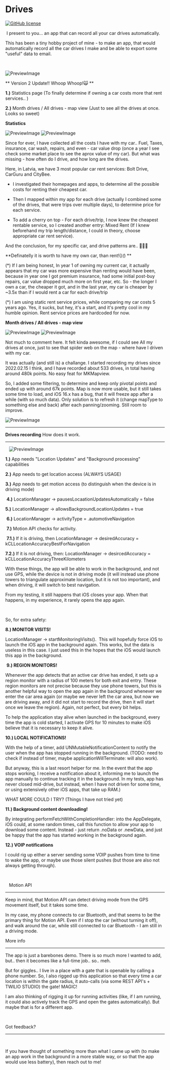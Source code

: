 # Drives

[![GitHub license](https://img.shields.io/badge/license-MIT-lightgrey.svg?maxAge=2592000)](https://url.com)

 I present to you... an app that can record all your car drives automatically.

This has been a tiny hobby project of mine - to make an app, that would automatically record all the car drives I make and be able to export some "useful" data to email.

  

![PreviewImage](https://raw.githubusercontent.com/GuntisTreulands/drives/main/v2_example4.gif)


** Version 2 Update!! Whoop Whoop!🙀 **  

**1.)** Statistics page (To finally determine if owning a car costs more that rent services.. )

**2.)** Month drives / All drives - map view (Just to see all the drives at once. Looks so sweet)


**Statistics** 


![PreviewImage](https://raw.githubusercontent.com/GuntisTreulands/drives/main/v2_example7.png)
![PreviewImage](https://raw.githubusercontent.com/GuntisTreulands/drives/main/v2_example8.png)


Since for ever, I have collected all the costs I have with my car.. Fuel, Taxes, insurance, car wash, repairs, and
even - car value drop (once a year I see check some market place to see the aprox value of my car).
But what was missing - how often do I drive, and how long are the drives.

Here, in Latvia, we have 3 most popular car rent services:
Bolt Drive, CarGuru and CityBee.
- I investigated their homepages and apps, to determine all the possible costs for renting their cheapest car.

- Then I mapped within my app for each drive (actually I combined some of the drives, that were trips over multiple days), to determine price for each service.

- To add a cherry on top - For each drive/trip, I now knew the cheapest rentable service, so I created another entry: Mixed Rent (If I knew beforehand my trip length/distance, I could in theory, choose appropriate car rent service).

And the conclusion, for my specific car, and drive patterns are.. 🥁🥁🥁

**Definatelly it is worth to have my own car, than rent!(*)(*) **

(*) If I am being honest, In year 1 of owning my current car, it actually appears that my car was more expensive than renting would have been, because in year one I got premium insurance, had some initial post-buy repairs, car value dropped much more on first year, etc.  So - the longer I own a car, the cheaper it got, and in the last year, my car is cheaper by ~3.5x than if I would rent a car for each drive/trip

(*) I am using static rent service prices, while comparing my car costs 5 years ago. Yes, it sucks, but hey, it's a start, and it's pretty cool in my humble opinion.  Rent service prices are hardcoded for now.


**Month drives / All drives - map view**

![PreviewImage](https://raw.githubusercontent.com/GuntisTreulands/drives/main/v2_example6.png)
![PreviewImage](https://raw.githubusercontent.com/GuntisTreulands/drives/main/v2_example5.png)

Not much to comment here. It felt kinda awesome, if I could see All my drives at once, just to see that spider web on the map - where have I driven with my car.

It was actually (and still is) a challange. I started recording my drives since 2022.02.15 I think, and I have recorded about 533 drives, in total having around 480k points. No easy feat for MKMapview.

So, I added some filtering, to determine and keep only pivotal points and ended up with around 67k points.
Map is now more usable, but it still takes some time to load, and iOS 16.x has a bug, that it will freeze app after a while (with so much data). Only solution is to refresh it (change mapType to something else and back) after each panning/zooming. Still room to improve.


![PreviewImage](https://raw.githubusercontent.com/GuntisTreulands/drives/main/example9.gif)


--------------- 
**Drives recording**
How does it work.

---------------

  
![PreviewImage](https://raw.githubusercontent.com/GuntisTreulands/drives/main/example3.gif)

**1.)** App needs "Location Updates" and "Background processing" capabilities

**2.)** App needs to get location access (ALWAYS USAGE)

**3.)** App needs to get motion access (to distinguish when the device is in driving mode)

 **4.)** LocationManager -> pausesLocaationUpdatesAutomatically = false

**5.)** LocationManager -> allowsBackgroundLocationUpdates = true

 **6.)** LocationManager -> activityType = .automotiveNavigation

 **7.)** Motion API checks for activity.

 **7.1.)** If it is driving, then LocationManager -> desiredAccuracy = kCLLocationAccuracyBestForNavigation

**7.2.)** If it is not driving, then: LocationManager -> desircedAccuracy = kCLLocationAccuracyThreeKilometers

With these things, the app will be able to work in the background, and not use GPS, while the device is not in driving mode (it will instead use phone towers to triangulate approximate location, but it is not too important), and when driving, it will switch to best navigation.

From my testing, it still happens that iOS closes your app. When that happens, in my experience, it rarely opens the app again.

  

So, for extra safety:

**8.) MONITOR VISITS!**

LocationManager -> startMonitoringVisits().  This will hopefully force iOS to launch the iOS app in the background again. This works, but the data is useless in this case. I just used this in the hopes that the iOS would launch this app in the background.

 **9.) REGION MONITORS!**

Whenever the app detects that an active car drive has ended, it sets up a region monitor with a radius of 100 meters for both exit and entry. These region monitors are not precise because they use phone towers, but this is another helpful way to open the app again in the background whenever we enter the car area again (or maybe we never left the car area, but now we are driving away, and it did not start to record the drive, then it will start once we leave the region). Again, not perfect, but every bit helps.

To help the application stay alive when launched in the background, every time the app is cold started, I activate GPS for 10 minutes to make iOS believe that it is necessary to keep it alive.

**10.) LOCAL NOTIFICATIONS!**

With the help of a timer, add UNMutableNotificationContent to notify the user when the app has stopped running in the background. (TODO: need to check if instead of timer, maybe applicationWillTerminate: will also work).

But anyway, this is a last resort helper for me. In the event that the app stops working, I receive a notification about it, informing me to launch the app manually to continue tracking it in the background. In my tests, app has never closed mid-drive, but instead, when I have not driven for some time, or using extensively other iOS apps, that take up RAM.)

WHAT MORE COULD I TRY? (Things I have not tried yet)

**11.) Background content downloading!**

By integrating performFetchWithCompletionHandler: into the AppDelegate, iOS could, at some random times, call this function to allow your app to download some content. Instead - just return .noData or .newData, and just be happy that the app has started working in the background again.

**12.) VOIP notifications**

I could rig up either a server sending some VOIP pushes from time to time to wake the app, or maybe use those silent pushes (but those are also not always getting through).


  

  
Motion API

---------------

Keep in mind, that Motion API can detect driving mode from the GPS movement itself, but it takes some time.

In my case, my phone connects to car Bluetooth, and that seems to be the primary thing for Motion API. Even if I stop the car (without turning it off), and walk around the car, while still connected to car Bluetooth - I am still in a driving mode.



More info

---------------

The app is just a barebones demo. There is so much more I wanted to add, but.. then it becomes like a full-time job.. so.. meh.

But for giggles.. I live in a place with a gate that is openable by calling a phone number. So, I also rigged up this application so that every time a car location is within the gate radius, it auto-calls (via some REST API's + TWILIO STUDIO) the gate! MAGIC!

I am also thinking of rigging it up for running activities (like, if I am running, it could also actively track the GPS and open the gates automatically). But maybe that is for a different app.

  

Got feedback?

---------------

  

If you have thought of something more than what I came up with (to make an app work in the background in a more stable way, or so that the app would use less battery), then reach out to me!

